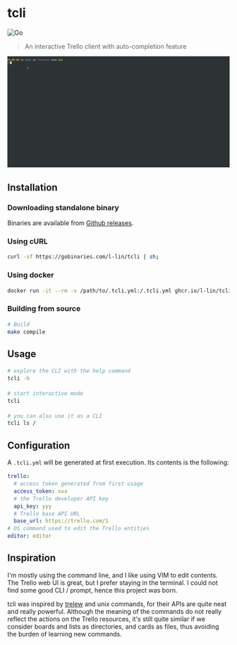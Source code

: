 # tcli

![Go](https://github.com/l-lin/tcli/workflows/Go/badge.svg)

> An interactive Trello client with auto-completion feature

![tcli](./tcli.gif)

## Installation
### Downloading standalone binary

Binaries are available from [Github releases](https://github.com/l-lin/tcli/releases).

### Using cURL

```bash
curl -sf https://gobinaries.com/l-lin/tcli | sh;
```

### Using docker

```bash
docker run -it --rm -v /path/to/.tcli.yml:/.tcli.yml ghcr.io/l-lin/tcli
```

### Building from source

```bash
# Build
make compile
```

## Usage

```bash
# explore the CLI with the help command
tcli -h

# start interactive mode
tcli

# you can also use it as a CLI
tcli ls /
```

## Configuration

A `.tcli.yml` will be generated at first execution. Its contents is the following:

```yaml
trello:
  # access token generated from first usage
  access_token: xxx
  # the Trello developer API key 
  api_key: yyy
  # Trello base API URL
  base_url: https://trello.com/1
# OS command used to edit the Trello entities
editor: editor
```

## Inspiration

I'm mostly using the command line, and I like using VIM to edit contents. The Trello web UI is great, but I prefer
staying in the terminal. I could not find some good CLI / prompt, hence this project was born.

tcli was inspired by [trelew](https://github.com/fiatjaf/trelew) and unix commands, for their APIs are quite neat and
really powerful. Although the meaning of the commands do not really reflect the actions on the Trello resources, it's
still quite similar if we consider boards and lists as directories, and cards as files, thus avoiding the burden of
learning new commands.
